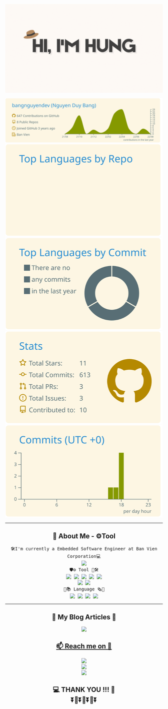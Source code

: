 <p  align="center">
  <img src="https://github.com/thaihunghuynh/thaihunghuynh/blob/master/img/hello.gif">
  </br>
</p>

<p  align="center">
  
  <img src="https://raw.githubusercontent.com/thaihunghuynh/thaihunghuynh/master/profile-summary-card-output/solarized/0-profile-details.svg">
   </br>
  <img src="https://raw.githubusercontent.com/thaihunghuynh/thaihunghuynh/master/profile-summary-card-output/solarized/1-repos-per-language.svg">
  <img src="https://raw.githubusercontent.com/thaihunghuynh/thaihunghuynh/master/profile-summary-card-output/solarized/2-most-commit-language.svg">
   </br>
  <img src="https://raw.githubusercontent.com/thaihunghuynh/thaihunghuynh/master/profile-summary-card-output/solarized/3-stats.svg">
  <img src="https://raw.githubusercontent.com/thaihunghuynh/thaihunghuynh/master/profile-summary-card-output/solarized/4-productive-time.svg">
   </br>
</p>

---
<h2 align="center"> 👨‍ About Me - ⚙️Tool</h2>
<p align="center">
  <samp>🛠️I'm currently a Embedded Software Engineer at Ban Vien Corporation💻<br>
      <img src="https://komarev.com/ghpvc/?username=thaihunghuynh"><br>
    🛡️⚙️ Tool 🧰🛠️<br>
    <img src="https://img.shields.io/badge/Cantata-QA%7CSYSTEMS-006400">
    <img src="https://img.shields.io/badge/IDE%20-Eclipse-blueviolet">
    <img src="https://img.shields.io/badge/ETAS%20-ASCET-ff69b4">
    <img src="https://img.shields.io/badge/Visual%20Studio-Code-blue">
    <img src="https://img.shields.io/badge/Android-Studio-brightgreen"><br>
    <img src="https://img.shields.io/badge/-Jira%20Software-brightgreen?style=flat&logo=jira">
    <img src="https://img.shields.io/badge/-Jenkins%20Software-blueviolet?style=flat&logo=Jenkins"><br>
    📖📚 Language 🗞️🏅<br>
    <img src="https://img.shields.io/badge/C%2FC%2B%2B-Language-brightgreen?style=flat&logo=">
    <img src="https://img.shields.io/badge/-Python-ffff00?style=flat&logo=python">
    <img src="https://img.shields.io/badge/-Markdown-blue">
    <img src="https://img.shields.io/badge/Linux-Bash-red">
  </samp>
  <br> 
</p>

------
<h2 align="center">💬 My Blog Articles 🌠</h2>
<p align="center">
  <a href="https://thaihunghuynh.github.io/"><img src="https://img.shields.io/badge/Myblog%3A-thaihunghuynh.github.io-8B008B?style=for-the-badge&logo=github"/>
</p>

<h2  align="center">📫 Reach me on 🧧</h2>
<p align="center">
  <a href="https://www.linkedin.com/in/thaihunghuynh/"><img src="https://img.shields.io/badge/Linkedin-thaihunghuynh-yellowgreen?style=social&logo=linkedin" /></a><br> 
  <a href="https://www.facebook.com/thaihung.hcmus/"><img src="https://img.shields.io/badge/Facebook-thaihung.hcmus-blue?style=social&logo=facebook" /></a><br> 
  <a href="https://www.instagram.com/Hung.Thai.Huynh/"><img src="https://img.shields.io/badge/Instagram-Hung.Thai.Huynh-orange?style=social&logo=instagram" /></a>
</p>

<h2  align="center">💻 THANK YOU !!! 💽 <br>
⏬🔰⏬🔰⏬🔰⏬
</h2>

